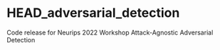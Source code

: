 # HEAD_adversarial_detection
Code release for Neurips 2022 Workshop Attack-Agnostic Adversarial Detection
